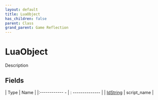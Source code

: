 ```yaml
---
layout: default
title: LuaObject
has_children: false
parent: Class
grand_parent: Game Reflection
---
```

# LuaObject
Description 

## Fields
| Type | Name |
|:------------ - | : -------------- |
| [IdString](game-reflection/components/id_string.md) | script_name |
